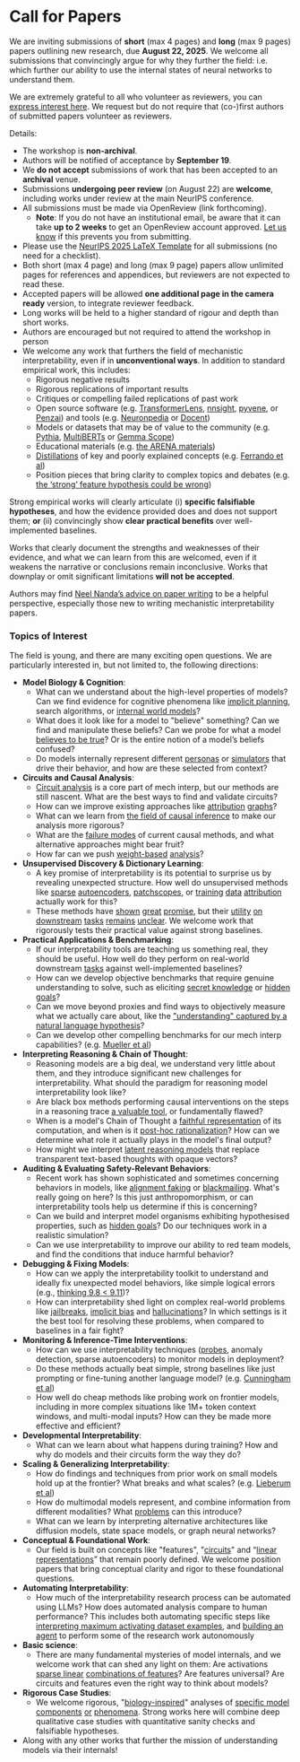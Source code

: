 # Call for Papers
We are inviting submissions of **short** (max 4 pages) and **long** (max 9 pages) papers outlining new research, due **August 22, 2025**. We welcome all submissions that convincingly argue for why they further the field: i.e. which further our ability to use the internal states of neural networks to understand them. 

We are extremely grateful to all who volunteer as reviewers, you can [express interest here](https://www.google.com/url?q=https://docs.google.com/forms/d/e/1FAIpQLSdiw1SJllzoTz_nqzDTzTOGb9DV3W_truQyh-WvYj_QGIi7Mg/viewform?usp%3Ddialog&sa=D&source=editors&ust=1753632408053356&usg=AOvVaw2vVZWa9rgWFQspERCgUK4P). We request but do not require that (co-)first authors of submitted papers volunteer as reviewers. 

Details: 
* The workshop is **non-archival**.
* Authors will be notified of acceptance by **September 19**.
* We **do not accept** submissions of work that has been accepted to an **archival** venue.
* Submissions **undergoing peer review** (on August 22) are **welcome**, including works under review at the main NeurIPS conference.
* All submissions must be made via OpenReview (link forthcoming).
  * **Note**: If you do not have an institutional email, be aware that it can take **up to 2 weeks** to get an OpenReview account approved. [Let us know](mailto:neurips2025@mechinterpworkshop.com) if this prevents you from submitting.
* Please use the [NeurIPS 2025 LaTeX Template](https://www.google.com/url?q=https://media.neurips.cc/Conferences/NeurIPS2025/Styles.zip&sa=D&source=editors&ust=1753632408056485&usg=AOvVaw0JtlXBuDxD1EqVKPC93600) for all submissions (no need for a checklist).
* Both short (max 4 page) and long (max 9 page) papers allow unlimited pages for references and appendices, but reviewers are not expected to read these.
* Accepted papers will be allowed **one additional page in the camera ready** version, to integrate reviewer feedback.
* Long works will be held to a higher standard of rigour and depth than short works.
* Authors are encouraged but not required to attend the workshop in person
* We welcome any work that furthers the field of mechanistic interpretability, even if in **unconventional ways**. In addition to standard empirical work, this includes:
  * Rigorous negative results
  * Rigorous replications of important results
  * Critiques or compelling failed replications of past work
  * Open source software (e.g. [TransformerLens](https://www.google.com/url?q=https://github.com/neelnanda-io/TransformerLens&sa=D&source=editors&ust=1753632408058909&usg=AOvVaw1RtONmscIgERhnhe0tua3C), [nnsight](https://www.google.com/url?q=https://github.com/ndif-team/nnsight&sa=D&source=editors&ust=1753632408059105&usg=AOvVaw016uE7MK4lrmw52pup9qyi), [pyvene](https://www.google.com/url?q=https://github.com/stanfordnlp/pyvene/tree/main/pyvene/models/mlp&sa=D&source=editors&ust=1753632408059270&usg=AOvVaw1onaFOh1dEmW-NlSwNBf0u), or [Penzai](https://www.google.com/url?q=https://github.com/google-deepmind/penzai&sa=D&source=editors&ust=1753632408059441&usg=AOvVaw31jPJISvY3I0RsRCbiC4t5)) and tools (e.g. [Neuronpedia](https://www.google.com/url?q=http://neuronpedia.org&sa=D&source=editors&ust=1753632408059605&usg=AOvVaw0FwTb1uFGR1lCvcmXtSG67) or [Docent](https://www.google.com/url?q=https://transluce.org/introducing-docent&sa=D&source=editors&ust=1753632408059775&usg=AOvVaw1Qfm4JwGAcdzObgJpOGuak))
  * Models or datasets that may be of value to the community (e.g. [Pythia](https://www.google.com/url?q=https://arxiv.org/abs/2304.01373&sa=D&source=editors&ust=1753632408060102&usg=AOvVaw0DX4YiGmDJR0jdA7NJkuVc), [MultiBERTs](https://www.google.com/url?q=https://arxiv.org/abs/2106.16163&sa=D&source=editors&ust=1753632408060240&usg=AOvVaw2y14-ryUCDntk5MBcUdsn2) or [Gemma Scope](https://www.google.com/url?q=https://arxiv.org/abs/2408.05147&sa=D&source=editors&ust=1753632408060381&usg=AOvVaw2jmZjP9Y8p6HmJL1GdkN9v))
  * Educational materials (e.g. [the ARENA materials](https://www.google.com/url?q=https://arena3-chapter1-transformer-interp.streamlit.app/&sa=D&source=editors&ust=1753632408060691&usg=AOvVaw1Lv1NTF5Px8vpOqAMaQ9xp))
  * [Distillations](https://www.google.com/url?q=https://distill.pub/2017/research-debt/&sa=D&source=editors&ust=1753632408060891&usg=AOvVaw36yuZb9sTlcu8z5o3FaVRi) of key and poorly explained concepts (e.g. [Ferrando et al](https://www.google.com/url?q=https://arxiv.org/abs/2405.00208&sa=D&source=editors&ust=1753632408061150&usg=AOvVaw2sb3i0CuQK8iA-mbLPgF1D))
  * Position pieces that bring clarity to complex topics and debates (e.g. [the ‘strong’ feature hypothesis could be wrong](https://www.google.com/url?q=https://www.alignmentforum.org/posts/tojtPCCRpKLSHBdpn/the-strong-feature-hypothesis-could-be-wrong&sa=D&source=editors&ust=1753632408061625&usg=AOvVaw3nrVt_eaa4hKCJAPKxChK6))

Strong empirical works will clearly articulate (i) **specific falsifiable hypotheses**, and how the evidence provided does and does not support them; **or** (ii) convincingly show **clear practical benefits** over well-implemented baselines. 

Works that clearly document the strengths and weaknesses of their evidence, and what we can learn from this are welcomed, even if it weakens the narrative or conclusions remain inconclusive. Works that downplay or omit significant limitations **will not be accepted**. 

Authors may find [Neel Nanda’s advice on paper writing](https://www.google.com/url?q=https://www.alignmentforum.org/posts/eJGptPbbFPZGLpjsp/highly-opinionated-advice-on-how-to-write-ml-papers&sa=D&source=editors&ust=1753632408063593&usg=AOvVaw1_5K5hXf1CM22O9AcyTqnC) to be a helpful perspective, especially those new to writing mechanistic interpretability papers. 
### Topics of Interest
The field is young, and there are many exciting open questions. We are particularly interested in, but not limited to, the following directions: 
* **Model Biology & Cognition**:
  * What can we understand about the high-level properties of models? Can we find evidence for cognitive phenomena like [implicit planning](https://www.google.com/url?q=https://transformer-circuits.pub/2025/attribution-graphs/biology.html%23dives-poems&sa=D&source=editors&ust=1753632408064976&usg=AOvVaw1T5kNZCVMCOp_AnNETmIyK), search algorithms, or [internal world models](https://www.google.com/url?q=https://arxiv.org/abs/2210.13382&sa=D&source=editors&ust=1753632408065207&usg=AOvVaw0AMxYyy2PDpF-pVroDDLVX)?
  * What does it look like for a model to "believe" something? Can we find and manipulate these beliefs? Can we probe for what a model [believes to be true](https://www.google.com/url?q=https://arxiv.org/abs/2310.06824&sa=D&source=editors&ust=1753632408065687&usg=AOvVaw2yYFzytq86_fjO-K9xuLDp)? Or is the entire notion of a model’s beliefs confused?
  * Do models internally represent different [personas](https://www.google.com/url?q=https://arxiv.org/abs/2406.12094&sa=D&source=editors&ust=1753632408066094&usg=AOvVaw2Ibp-ywVxVO8oxtCZAVzja) or [simulators](https://www.google.com/url?q=https://www.nature.com/articles/s41586-023-06647-8&sa=D&source=editors&ust=1753632408066273&usg=AOvVaw18EL8SJ3VYXe0pG74ZJyzl) that drive their behavior, and how are these selected from context?
* **Circuits and Causal Analysis**:
  * [Circuit analysis](https://www.google.com/url?q=https://distill.pub/2020/circuits/zoom-in/&sa=D&source=editors&ust=1753632408066790&usg=AOvVaw3Cfk1VZEQy8unQm9vEJfJb) is a core part of mech interp, but our methods are still nascent. What are the best ways to find and validate circuits?
  * How can we improve existing approaches like [attribution](https://www.google.com/url?q=https://arxiv.org/abs/2406.11944&sa=D&source=editors&ust=1753632408067415&usg=AOvVaw1K81Fx-xobHRh8iL5noQ6z) [graphs](https://www.google.com/url?q=https://transformer-circuits.pub/2025/attribution-graphs/methods.html&sa=D&source=editors&ust=1753632408067592&usg=AOvVaw3VEbWAP74wM3J3YEKgg1jo)?
  * What can we learn from [the field of causal inference](https://www.google.com/url?q=https://arxiv.org/abs/2407.04690&sa=D&source=editors&ust=1753632408067890&usg=AOvVaw0okk1ytwhNtmP5fvFdQDMv) to make our analysis more rigorous?
  * What are the [failure modes](https://www.google.com/url?q=https://arxiv.org/abs/2307.15771&sa=D&source=editors&ust=1753632408068204&usg=AOvVaw0C9evaximSu3cAF5bNsCiO) of current causal methods, and what alternative approaches might bear fruit?
  * How far can we push [weight-based](https://www.google.com/url?q=https://arxiv.org/abs/2301.05217&sa=D&source=editors&ust=1753632408068593&usg=AOvVaw2rd_0G-2OMqiNZhHfCNq0h) [analysis](https://www.google.com/url?q=https://arxiv.org/abs/2410.08417&sa=D&source=editors&ust=1753632408068725&usg=AOvVaw3-tbgC_bZ8gGRAqXoEJzJH)?
* **Unsupervised Discovery & Dictionary Learning**:
  * A key promise of interpretability is its potential to surprise us by revealing unexpected structure. How well do unsupervised methods like [sparse](https://www.google.com/url?q=https://arxiv.org/abs/2103.15949&sa=D&source=editors&ust=1753632408069425&usg=AOvVaw2onGUIyLc46rOKRBaY5Lgu) [autoencoders](https://www.google.com/url?q=https://transformer-circuits.pub/2023/monosemantic-features&sa=D&source=editors&ust=1753632408069616&usg=AOvVaw20akt76-hpu8i-6G1tEft7), [patch](https://www.google.com/url?q=https://arxiv.org/abs/2401.06102&sa=D&source=editors&ust=1753632408069748&usg=AOvVaw2DTQhgbBaTz02U8qPop-vJ)[scopes](https://www.google.com/url?q=https://arxiv.org/abs/2403.10949v2&sa=D&source=editors&ust=1753632408069857&usg=AOvVaw3qjhbeXhbYyHYsaqe1iUL6), or [training](https://www.google.com/url?q=https://proceedings.mlr.press/v70/koh17a?ref%3Dhttps://githubhelp.com&sa=D&source=editors&ust=1753632408070064&usg=AOvVaw0VO3Os29Yd52-3a6cZR43i) [data](https://www.google.com/url?q=https://arxiv.org/abs/2308.03296&sa=D&source=editors&ust=1753632408070210&usg=AOvVaw2V7hQL13eZ89hajSZfCr7g) [attribution](https://www.google.com/url?q=https://arxiv.org/abs/2205.11482&sa=D&source=editors&ust=1753632408070370&usg=AOvVaw0uzc8W7EkzwMp_0yDjVsaj) actually work for this?
  * These methods have [shown](https://www.google.com/url?q=https://transformer-circuits.pub/2024/scaling-monosemanticity/index.html&sa=D&source=editors&ust=1753632408070734&usg=AOvVaw2JTDtqgSOy4nicz1PIEoOL) [great](https://www.google.com/url?q=https://transformer-circuits.pub/2025/attribution-graphs/biology.html&sa=D&source=editors&ust=1753632408070919&usg=AOvVaw0l98auPU5L4e7kIn8rdAqi) [promise](https://www.google.com/url?q=https://arxiv.org/abs/2503.10965&sa=D&source=editors&ust=1753632408071077&usg=AOvVaw2a64SoV_YrDj9VuNJ52UUA), but their [utility](https://www.google.com/url?q=https://arxiv.org/abs/2502.16681&sa=D&source=editors&ust=1753632408071238&usg=AOvVaw0fawpPse8ZtM2zP2d2RMby) [on](https://www.google.com/url?q=https://www.tilderesearch.com/blog/sieve&sa=D&source=editors&ust=1753632408071376&usg=AOvVaw31O4jDEwPPLV5PEEnpNXyt) [downstream](https://www.google.com/url?q=https://arxiv.org/abs/2501.17148&sa=D&source=editors&ust=1753632408071517&usg=AOvVaw0zKkc3ZdsCq7SYyOXxQyQ-) [tasks](https://www.google.com/url?q=https://transformer-circuits.pub/2024/features-as-classifiers/index.html&sa=D&source=editors&ust=1753632408071687&usg=AOvVaw2wVk-clHNovzoViiW5tqqe) [remains](https://www.google.com/url?q=https://arxiv.org/abs/2502.04382&sa=D&source=editors&ust=1753632408071824&usg=AOvVaw1VOSXVS4Xk5ooblkt7jkHR) [unclear](https://www.google.com/url?q=https://www.alignmentforum.org/posts/4uXCAJNuPKtKBsi28/negative-results-for-saes-on-downstream-tasks&sa=D&source=editors&ust=1753632408072042&usg=AOvVaw2YjgcY-Q3ydV6g6jNoOEuC). We welcome work that rigorously tests their practical value against strong baselines.
* **Practical Applications & Benchmarking**:
  * If our interpretability tools are teaching us something real, they should be useful. How well do they perform on real-world downstream [tasks](https://www.google.com/url?q=https://www.lesswrong.com/posts/wGRnzCFcowRCrpX4Y/downstream-applications-as-validation-of-interpretability&sa=D&source=editors&ust=1753632408073006&usg=AOvVaw1oqMJ1rWEPz4ZnDP8EVjZ9) against well-implemented baselines?
  * How can we develop objective benchmarks that require genuine understanding to solve, such as eliciting [secret knowledge](https://www.google.com/url?q=https://arxiv.org/abs/2505.14352&sa=D&source=editors&ust=1753632408073562&usg=AOvVaw0OOQaxws51YrFl4IYki7gI) or [hidden goals](https://www.google.com/url?q=https://arxiv.org/abs/2503.10965&sa=D&source=editors&ust=1753632408073721&usg=AOvVaw0DkRiXJnBcvhs3j99bSwqt)?
  * Can we move beyond proxies and find ways to objectively measure what we actually care about, like the ["understanding" captured by a natural language hypothesis](https://www.google.com/url?q=https://arxiv.org/abs/2502.04382&sa=D&source=editors&ust=1753632408074230&usg=AOvVaw1k7Hl42YuQz-9Pbxc5Hgid)?
  * Can we develop other compelling benchmarks for our mech interp capabilities? (e.g. [Mueller et al](https://www.google.com/url?q=https://arxiv.org/abs/2504.13151&sa=D&source=editors&ust=1753632408074616&usg=AOvVaw13veaTJtO1_m50HtLrpC8A))
* **Interpreting Reasoning & Chain of Thought**:
  * Reasoning models are a big deal, we understand very little about them, and they introduce significant new challenges for interpretability. What should the paradigm for reasoning model interpretability look like?
  * Are black box methods performing causal interventions on the steps in a reasoning trace [a valuable tool](https://www.google.com/url?q=https://arxiv.org/abs/2506.19143&sa=D&source=editors&ust=1753632408075687&usg=AOvVaw3gU9hXpj0uVv1PLwOR0uin), or fundamentally flawed?
  * When is a model's Chain of Thought a [faithful representation](https://www.google.com/url?q=https://arxiv.org/abs/2305.04388&sa=D&source=editors&ust=1753632408076061&usg=AOvVaw2BHXSqVxCz_sCwQ5jzutaz) of its computation, and when is it [post-hoc rationalization](https://www.google.com/url?q=https://arxiv.org/abs/2503.08679&sa=D&source=editors&ust=1753632408076300&usg=AOvVaw2R3vhcXLGBayUVVlQNsYcc)? How can we determine what role it actually plays in the model's final output?
  * How might we interpret [latent reasoning models](https://www.google.com/url?q=https://arxiv.org/abs/2412.06769&sa=D&source=editors&ust=1753632408076728&usg=AOvVaw3he4lfhrCEu-n0OyQnf30g) that replace transparent text-based thoughts with opaque vectors?
* **Auditing & Evaluating Safety-Relevant Behaviors**:
  * Recent work has shown sophisticated and sometimes concerning behaviors in models, like [alignment faking](https://www.google.com/url?q=https://arxiv.org/abs/2412.14093&sa=D&source=editors&ust=1753632408077450&usg=AOvVaw2w8tu0d_1ih5-nYG5WbNd-) or [blackmailing](https://www.google.com/url?q=https://www.anthropic.com/research/agentic-misalignment&sa=D&source=editors&ust=1753632408077633&usg=AOvVaw3VLc5lcB_WTQBI9wsck4OU). What's really going on here? Is this just anthropomorphism, or can interpretability tools help us determine if this is concerning?
  * Can we build and interpret model organisms exhibiting hypothesised properties, such as [hidden goals](https://www.google.com/url?q=https://arxiv.org/abs/2503.10965&sa=D&source=editors&ust=1753632408078264&usg=AOvVaw2WFlap11t_C4EuLrBpefGD)? Do our techniques work in a realistic simulation?
  * Can we use interpretability to improve our ability to red team models, and find the conditions that induce harmful behavior?
* **Debugging & Fixing Models**:
  * How can we apply the interpretability toolkit to understand and ideally fix unexpected model behaviors, like simple logical errors (e.g., [thinking 9.8 < 9.11](https://www.google.com/url?q=https://transluce.org/observability-interface&sa=D&source=editors&ust=1753632408079394&usg=AOvVaw3Cq5KDD7Nn50Elg89MlOLo))?
  * How can interpretability shed light on complex real-world problems like [jailbreaks](https://www.google.com/url?q=https://transformer-circuits.pub/2025/attribution-graphs/biology.html%23dives-jailbreak&sa=D&source=editors&ust=1753632408079810&usg=AOvVaw0Wp3OhQMuXP7Wga4-WfBhL), [implicit bias](https://www.google.com/url?q=https://arxiv.org/abs/2506.10922&sa=D&source=editors&ust=1753632408079973&usg=AOvVaw2Zij9fVBegVcxS_LBALNOv) and [hallucinations](https://www.google.com/url?q=https://arxiv.org/abs/2411.14257&sa=D&source=editors&ust=1753632408080147&usg=AOvVaw3BDR_JdD9VawArybzPKrDA)? In which settings is it the best tool for resolving these problems, when compared to baselines in a fair fight?
* **Monitoring & Inference-Time Interventions**:
  * How can we use interpretability techniques ([probes](https://www.google.com/url?q=https://arxiv.org/abs/2102.12452&sa=D&source=editors&ust=1753632408080846&usg=AOvVaw0iGpLK2zwnJjpv6W96Ynmu), anomaly detection, sparse autoencoders) to monitor models in deployment?
  * Do these methods actually beat simple, strong baselines like just prompting or fine-tuning another language model? (e.g. [Cunningham et al](https://www.google.com/url?q=https://alignment.anthropic.com/2025/cheap-monitors/&sa=D&source=editors&ust=1753632408081494&usg=AOvVaw2nWrazqrfRw_vsVbb9tpXS))
  * How well do cheap methods like probing work on frontier models, including in more complex situations like 1M+ token context windows, and multi-modal inputs? How can they be made more effective and efficient?
* **Developmental Interpretability**:
  * What can we learn about what happens during training? How and why do models and their circuits form the way they do?
* **Scaling & Generalizing Interpretability**:
  * How do findings and techniques from prior work on small models hold up at the frontier? What breaks and what scales? (e.g. [Lieberum et al](https://www.google.com/url?q=https://arxiv.org/abs/2307.09458&sa=D&source=editors&ust=1753632408083329&usg=AOvVaw3TW2qmwUDWtc7ZL8WsdnXH))
  * How do multimodal models represent, and combine information from different modalities? What [problems](https://www.google.com/url?q=https://openreview.net/pdf?id%3DVUhRdZp8ke&sa=D&source=editors&ust=1753632408083772&usg=AOvVaw1S5hoitxHmCE-E4Y9AcvxX) can this introduce?
  * What can we learn by interpreting alternative architectures like diffusion models, state space models, or graph neural networks?
* **Conceptual & Foundational Work**:
  * Our field is built on concepts like "features", "[circuits](https://www.google.com/url?q=https://distill.pub/2020/circuits/zoom-in/&sa=D&source=editors&ust=1753632408084656&usg=AOvVaw1wN5k7GswoD5K2hxCWZ74L)" and “[linear representations](https://www.google.com/url?q=https://transformer-circuits.pub/2024/july-update/index.html%23linear-representations&sa=D&source=editors&ust=1753632408084896&usg=AOvVaw0YfAOrCat2cQifB8vGQP-A)” that remain poorly defined. We welcome position papers that bring conceptual clarity and rigor to these foundational questions.
* **Automating Interpretability**:
  * How much of the interpretability research process can be automated using LLMs? How does automated analysis compare to human performance? This includes both automating specific steps like [interpreting maximum activating dataset examples](https://www.google.com/url?q=https://openaipublic.blob.core.windows.net/neuron-explainer/paper/index.html&sa=D&source=editors&ust=1753632408086073&usg=AOvVaw2uP5JKPqVIKT2X4-WjWF1p), and [building an agent](https://www.google.com/url?q=https://arxiv.org/abs/2404.14394&sa=D&source=editors&ust=1753632408086255&usg=AOvVaw2NQJprrWj3bfjczCXqtU5S) to perform some of the research work autonomously
* **Basic science**:
  * There are many fundamental mysteries of model internals, and we welcome work that can shed any light on them: Are activations [sparse linear](https://www.google.com/url?q=https://arxiv.org/abs/1601.03764&sa=D&source=editors&ust=1753632408086987&usg=AOvVaw2c7j7h_sxb1smdtE-6dxQO) [combinations of features](https://www.google.com/url?q=https://transformer-circuits.pub/2022/toy_model/index.html&sa=D&source=editors&ust=1753632408087209&usg=AOvVaw1votgV7BCUi4IDrN7_bZMs)? Are features universal? Are circuits and features even the right way to think about models?
* **Rigorous Case Studies**:
  * We welcome rigorous, "[biology-inspired](https://www.google.com/url?q=https://distill.pub/2020/circuits/curve-circuits/&sa=D&source=editors&ust=1753632408087878&usg=AOvVaw3oBiIOcT3bLmHyVL6HVXTg)" analyses of [specific model](https://www.google.com/url?q=https://arxiv.org/abs/2310.04625&sa=D&source=editors&ust=1753632408088063&usg=AOvVaw3uwEM9iWuQcdm5vAHtmZI5) [components](https://www.google.com/url?q=https://transformer-circuits.pub/2024/scaling-monosemanticity/index.html&sa=D&source=editors&ust=1753632408088244&usg=AOvVaw1oS9abYhJ_0Qeaocxr3QH4) [or](https://www.google.com/url?q=https://arxiv.org/abs/2305.01610&sa=D&source=editors&ust=1753632408088369&usg=AOvVaw315nD7cwX9Fe5yZxqKDeee) [phenomena](https://www.google.com/url?q=https://arxiv.org/abs/2306.09346&sa=D&source=editors&ust=1753632408088510&usg=AOvVaw1MTll9zH3E-e3tbTqVuLyP). Strong works here will combine deep qualitative case studies with quantitative sanity checks and falsifiable hypotheses.
* Along with any other works that further the mission of understanding models via their internals!